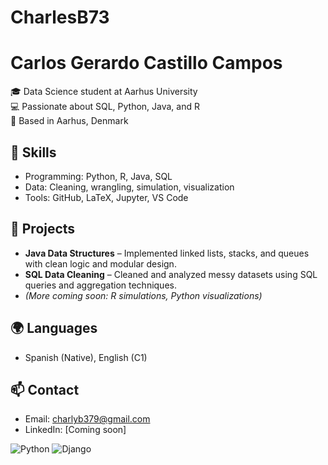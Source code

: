 # CharlesB73

# Carlos Gerardo Castillo Campos

🎓 Data Science student at Aarhus University  
💻 Passionate about SQL, Python, Java, and R  
📍 Based in Aarhus, Denmark

## 🔧 Skills
- Programming: Python, R, Java, SQL
- Data: Cleaning, wrangling, simulation, visualization
- Tools: GitHub, LaTeX, Jupyter, VS Code

## 📁 Projects
- **Java Data Structures** – Implemented linked lists, stacks, and queues with clean logic and modular design.
- **SQL Data Cleaning** – Cleaned and analyzed messy datasets using SQL queries and aggregation techniques.
- *(More coming soon: R simulations, Python visualizations)*

## 🌍 Languages
- Spanish (Native), English (C1)

## 📫 Contact
- Email: charlyb379@gmail.com
- LinkedIn: [Coming soon]

![Python](https://img.shields.io/badge/Python-3776AB?style=flat&logo=python&logoColor=white)
![Django](https://img.shields.io/badge/Django-092E20?style=flat&logo=django&logoColor=white)
